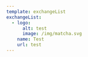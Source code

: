 ```yaml
---
template: exchangeList
exchangeList:
  - logo:
      alt: test
      image: /img/matcha.svg
    name: Test
    url: test
---
```


